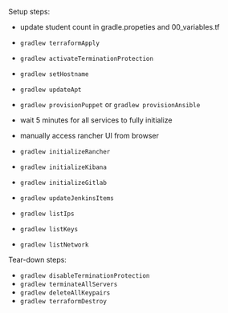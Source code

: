 
Setup steps:

- update student count in gradle.propeties and 00_variables.tf
- `gradlew terraformApply`
- `gradlew activateTerminationProtection`
- `gradlew setHostname`
- `gradlew updateApt`

- `gradlew provisionPuppet` or `gradlew provisionAnsible`  

- wait 5 minutes for all services to fully initialize 
- manually access rancher UI from browser

- `gradlew initializeRancher`
- `gradlew initializeKibana`
- `gradlew initializeGitlab`
- `gradlew updateJenkinsItems`
- `gradlew listIps`
- `gradlew listKeys`
- `gradlew listNetwork`

Tear-down steps:

- `gradlew disableTerminationProtection`
- `gradlew terminateAllServers`
- `gradlew deleteAllKeypairs`
- `gradlew terraformDestroy`
